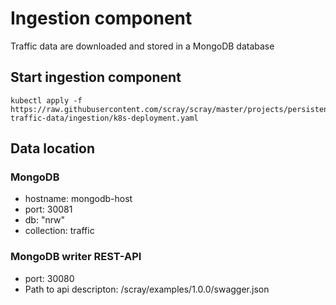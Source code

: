 
# Ingestion component
Traffic data are downloaded and stored in a MongoDB database

## Start ingestion component

```
kubectl apply -f https://raw.githubusercontent.com/scray/scray/master/projects/persistent-traffic-data/ingestion/k8s-deployment.yaml 
```

## Data location

### MongoDB
 * hostname: mongodb-host
 * port: 30081 
 * db: "nrw"
 * collection: traffic
 
### MongoDB writer REST-API
 * port: 30080
 * Path to api descripton: /scray/examples/1.0.0/swagger.json

